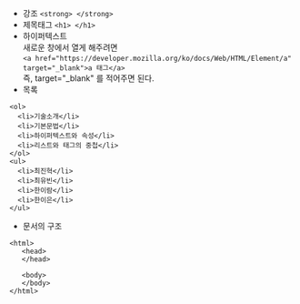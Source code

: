 * 강조 ```<strong> </strong>```
* 제목태그 ```<h1> </h1>```
* 하이퍼텍스트   
  새로운 창에서 열게 해주려면   
```<a href="https://developer.mozilla.org/ko/docs/Web/HTML/Element/a" target="_blank">a 태그</a>```   
즉, target="_blank" 를 적어주면 된다.
* 목록
```
<ol>
  <li>기술소개</li>
  <li>기본문법</li>
  <li>하이퍼텍스트와 속성</li>
  <li>리스트와 태그의 중첩</li>
</ol>
<ul>
  <li>최진혁</li>
  <li>최유빈</li>
  <li>한이람</li>
  <li>한이은</li>
</ul>
```
* 문서의 구조   
```
<html>
   <head>
   </head>

   <body>
   </body>
</html>
```
